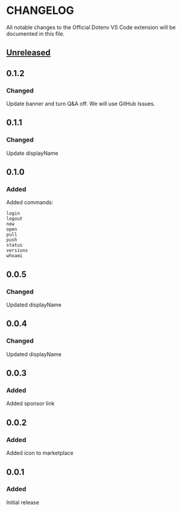 # CHANGELOG

All notable changes to the Official Dotenv VS Code extension will be documented in this file.

## [Unreleased](https://github.com/dotenv-org/dotenv-vscode/compare/v0.1.2...master)

## 0.1.2

### Changed

Update banner and turn Q&A off. We will use GitHub Issues.

## 0.1.1

### Changed

Update displayName

## 0.1.0

### Added

Added commands:

```
login
logout
new
open
pull
push
status
versions
whoami
```

## 0.0.5

### Changed

Updated displayName

## 0.0.4

### Changed

Updated displayName

## 0.0.3

### Added

Added sponsor link

## 0.0.2

### Added

Added icon to marketplace

## 0.0.1

### Added

Initial release
